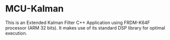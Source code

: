# MCU-Kalman

This is an Extended Kalman Filter C++ Application using FRDM-K64F processor (ARM 32 bits). It makes use of its standard DSP library for optimal execution.
